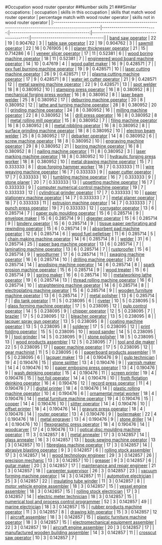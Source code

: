 #Occupation wood router operator
##Number skills 21
###Similar occupations:
| occupation                                                                                            |   skills in this occupation |   skills that match wood router operator |   percentage match with wood router operator |   skills not in wood router operator |
|:------------------------------------------------------------------------------------------------------|----------------------------:|-----------------------------------------:|---------------------------------------------:|-------------------------------------:|
| [band saw operator](band_saw_operator.md)                                                             |                          22 |                                       19 |                                     0.904762 |                                    3 |
| [table saw operator](table_saw_operator.md)                                                           |                          22 |                                       19 |                                     0.904762 |                                    3 |
| [sawmill operator](sawmill_operator.md)                                                               |                          22 |                                       16 |                                     0.761905 |                                    6 |
| [planer thicknesser operator](planer_thicknesser_operator.md)                                         |                          21 |                                       15 |                                     0.714286 |                                    6 |
| [veneer slicer operator](veneer_slicer_operator.md)                                                   |                          17 |                                       11 |                                     0.52381  |                                    6 |
| [wood boring machine operator](wood_boring_machine_operator.md)                                       |                          18 |                                       11 |                                     0.52381  |                                    7 |
| [engineered wood board machine operator](engineered_wood_board_machine_operator.md)                   |                          14 |                                       10 |                                     0.47619  |                                    4 |
| [wood pallet maker](wood_pallet_maker.md)                                                             |                          16 |                                        9 |                                     0.428571 |                                    7 |
| [oxy fuel burning machine operator](oxy_fuel_burning_machine_operator.md)                             |                          19 |                                        9 |                                     0.428571 |                                   10 |
| [laser cutting machine operator](laser_cutting_machine_operator.md)                                   |                          26 |                                        9 |                                     0.428571 |                                   17 |
| [plasma cutting machine operator](plasma_cutting_machine_operator.md)                                 |                          17 |                                        9 |                                     0.428571 |                                    8 |
| [water jet cutter operator](water_jet_cutter_operator.md)                                             |                          21 |                                        9 |                                     0.428571 |                                   12 |
| [metal sawing machine operator](metal_sawing_machine_operator.md)                                     |                          22 |                                        9 |                                     0.428571 |                                   13 |
| [spot welder](spot_welder.md)                                                                         |                          18 |                                        8 |                                     0.380952 |                                   10 |
| [stamping press operator](stamping_press_operator.md)                                                 |                          16 |                                        8 |                                     0.380952 |                                    8 |
| [mechanical forging press worker](mechanical_forging_press_worker.md)                                 |                          16 |                                        8 |                                     0.380952 |                                    8 |
| [laser beam welder](laser_beam_welder.md)                                                             |                          25 |                                        8 |                                     0.380952 |                                   17 |
| [deburring machine operator](deburring_machine_operator.md)                                           |                          20 |                                        8 |                                     0.380952 |                                   12 |
| [lathe and turning machine operator](lathe_and_turning_machine_operator.md)                           |                          28 |                                        8 |                                     0.380952 |                                   20 |
| [grinding machine operator](grinding_machine_operator.md)                                             |                          24 |                                        8 |                                     0.380952 |                                   16 |
| [milling machine operator](milling_machine_operator.md)                                               |                          22 |                                        8 |                                     0.380952 |                                   14 |
| [drill press operator](drill_press_operator.md)                                                       |                          16 |                                        8 |                                     0.380952 |                                    8 |
| [metal rolling mill operator](metal_rolling_mill_operator.md)                                         |                          15 |                                        8 |                                     0.380952 |                                    7 |
| [filing machine operator](filing_machine_operator.md)                                                 |                          16 |                                        8 |                                     0.380952 |                                    8 |
| [metal nibbling operator](metal_nibbling_operator.md)                                                 |                          16 |                                        8 |                                     0.380952 |                                    8 |
| [surface grinding machine operator](surface_grinding_machine_operator.md)                             |                          18 |                                        8 |                                     0.380952 |                                   10 |
| [electron beam welder](electron_beam_welder.md)                                                       |                          25 |                                        8 |                                     0.380952 |                                   17 |
| [debarker operator](debarker_operator.md)                                                             |                          14 |                                        8 |                                     0.380952 |                                    6 |
| [screw machine operator](screw_machine_operator.md)                                                   |                          18 |                                        8 |                                     0.380952 |                                   10 |
| [engraving machine operator](engraving_machine_operator.md)                                           |                          29 |                                        8 |                                     0.380952 |                                   21 |
| [boring machine operator](boring_machine_operator.md)                                                 |                          16 |                                        8 |                                     0.380952 |                                    8 |
| [nailing machine operator](nailing_machine_operator.md)                                               |                          11 |                                        8 |                                     0.380952 |                                    3 |
| [laser marking machine operator](laser_marking_machine_operator.md)                                   |                          18 |                                        8 |                                     0.380952 |                                   10 |
| [hydraulic forging press worker](hydraulic_forging_press_worker.md)                                   |                          18 |                                        8 |                                     0.380952 |                                   10 |
| [metal drawing machine operator](metal_drawing_machine_operator.md)                                   |                          15 |                                        7 |                                     0.333333 |                                    8 |
| [drop forging hammer worker](drop_forging_hammer_worker.md)                                           |                          18 |                                        7 |                                     0.333333 |                                   11 |
| [wire weaving machine operator](wire_weaving_machine_operator.md)                                     |                          16 |                                        7 |                                     0.333333 |                                    9 |
| [paper cutter operator](paper_cutter_operator.md)                                                     |                          17 |                                        7 |                                     0.333333 |                                   10 |
| [tumbling machine operator](tumbling_machine_operator.md)                                             |                          16 |                                        7 |                                     0.333333 |                                    9 |
| [stone planer](stone_planer.md)                                                                       |                          20 |                                        7 |                                     0.333333 |                                   13 |
| [upsetting machine operator](upsetting_machine_operator.md)                                           |                          16 |                                        7 |                                     0.333333 |                                    9 |
| [computer numerical control machine operator](computer_numerical_control_machine_operator.md)         |                          19 |                                        7 |                                     0.333333 |                                   12 |
| [cylindrical grinder operator](cylindrical_grinder_operator.md)                                       |                          17 |                                        7 |                                     0.333333 |                                   10 |
| [paper stationery machine operator](paper_stationery_machine_operator.md)                             |                          14 |                                        7 |                                     0.333333 |                                    7 |
| [metal planer operator](metal_planer_operator.md)                                                     |                          18 |                                        7 |                                     0.333333 |                                   11 |
| [extrusion machine operator](extrusion_machine_operator.md)                                           |                          14 |                                        7 |                                     0.333333 |                                    7 |
| [punch press operator](punch_press_operator.md)                                                       |                          19 |                                        7 |                                     0.333333 |                                   12 |
| [corrugator operator](corrugator_operator.md)                                                         |                          13 |                                        6 |                                     0.285714 |                                    7 |
| [paper pulp moulding operator](paper_pulp_moulding_operator.md)                                       |                          15 |                                        6 |                                     0.285714 |                                    9 |
| [envelope maker](envelope_maker.md)                                                                   |                          15 |                                        6 |                                     0.285714 |                                    9 |
| [digester operator](digester_operator.md)                                                             |                          15 |                                        6 |                                     0.285714 |                                    9 |
| [bindery operator](bindery_operator.md)                                                               |                          15 |                                        6 |                                     0.285714 |                                    9 |
| [tissue paper perforating and rewinding operator](tissue_paper_perforating_and_rewinding_operator.md) |                          15 |                                        6 |                                     0.285714 |                                    9 |
| [absorbent pad machine operator](absorbent_pad_machine_operator.md)                                   |                          12 |                                        6 |                                     0.285714 |                                    6 |
| [wood fuel pelletiser](wood_fuel_pelletiser.md)                                                       |                          11 |                                        6 |                                     0.285714 |                                    5 |
| [chain making machine operator](chain_making_machine_operator.md)                                     |                          14 |                                        6 |                                     0.285714 |                                    8 |
| [welder](welder.md)                                                                                   |                          31 |                                        6 |                                     0.285714 |                                   25 |
| [paper bag machine operator](paper_bag_machine_operator.md)                                           |                          13 |                                        6 |                                     0.285714 |                                    7 |
| [laminating machine operator](laminating_machine_operator.md)                                         |                          13 |                                        6 |                                     0.285714 |                                    7 |
| [rustproofer](rustproofer.md)                                                                         |                          15 |                                        6 |                                     0.285714 |                                    9 |
| [woodturner](woodturner.md)                                                                           |                          17 |                                        6 |                                     0.285714 |                                   11 |
| [swaging machine operator](swaging_machine_operator.md)                                               |                          16 |                                        6 |                                     0.285714 |                                   10 |
| [drilling machine operator](drilling_machine_operator.md)                                             |                          20 |                                        6 |                                     0.285714 |                                   14 |
| [anodising machine operator](anodising_machine_operator.md)                                           |                          14 |                                        6 |                                     0.285714 |                                    8 |
| [spark erosion machine operator](spark_erosion_machine_operator.md)                                   |                          15 |                                        6 |                                     0.285714 |                                    9 |
| [wood treater](wood_treater.md)                                                                       |                          15 |                                        6 |                                     0.285714 |                                    9 |
| [spring maker](spring_maker.md)                                                                       |                          16 |                                        6 |                                     0.285714 |                                   10 |
| [metalworking lathe operator](metalworking_lathe_operator.md)                                         |                          19 |                                        6 |                                     0.285714 |                                   13 |
| [thread rolling machine operator](thread_rolling_machine_operator.md)                                 |                          16 |                                        6 |                                     0.285714 |                                   10 |
| [straightening machine operator](straightening_machine_operator.md)                                   |                          14 |                                        6 |                                     0.285714 |                                    8 |
| [electroplating machine operator](electroplating_machine_operator.md)                                 |                          15 |                                        6 |                                     0.285714 |                                    9 |
| [wooden furniture machine operator](wooden_furniture_machine_operator.md)                             |                          13 |                                        6 |                                     0.285714 |                                    7 |
| [metal polisher](metal_polisher.md)                                                                   |                          13 |                                        6 |                                     0.285714 |                                    7 |
| [dip tank operator](dip_tank_operator.md)                                                             |                          11 |                                        5 |                                     0.238095 |                                    6 |
| [riveter](riveter.md)                                                                                 |                          10 |                                        5 |                                     0.238095 |                                    5 |
| [glass forming machine operator](glass_forming_machine_operator.md)                                   |                          17 |                                        5 |                                     0.238095 |                                   12 |
| [pulp control operator](pulp_control_operator.md)                                                     |                          14 |                                        5 |                                     0.238095 |                                    9 |
| [chipper operator](chipper_operator.md)                                                               |                          12 |                                        5 |                                     0.238095 |                                    7 |
| [brazier](brazier.md)                                                                                 |                          17 |                                        5 |                                     0.238095 |                                   12 |
| [bleacher operator](bleacher_operator.md)                                                             |                          13 |                                        5 |                                     0.238095 |                                    8 |
| [lacquer spray gun operator](lacquer_spray_gun_operator.md)                                           |                          13 |                                        5 |                                     0.238095 |                                    8 |
| [coating machine operator](coating_machine_operator.md)                                               |                          13 |                                        5 |                                     0.238095 |                                    8 |
| [solderer](solderer.md)                                                                               |                          17 |                                        5 |                                     0.238095 |                                   12 |
| [print folding operator](print_folding_operator.md)                                                   |                          15 |                                        5 |                                     0.238095 |                                   10 |
| [wood sander](wood_sander.md)                                                                         |                          14 |                                        5 |                                     0.238095 |                                    9 |
| [tool grinder](tool_grinder.md)                                                                       |                          14 |                                        5 |                                     0.238095 |                                    9 |
| [stone polisher](stone_polisher.md)                                                                   |                          18 |                                        5 |                                     0.238095 |                                   13 |
| [wood products assembler](wood_products_assembler.md)                                                 |                          12 |                                        5 |                                     0.238095 |                                    7 |
| [tool and die maker](tool_and_die_maker.md)                                                           |                          22 |                                        5 |                                     0.238095 |                                   17 |
| [paper machine operator](paper_machine_operator.md)                                                   |                          17 |                                        5 |                                     0.238095 |                                   12 |
| [gear machinist](gear_machinist.md)                                                                   |                          11 |                                        5 |                                     0.238095 |                                    6 |
| [paperboard products assembler](paperboard_products_assembler.md)                                     |                          11 |                                        5 |                                     0.238095 |                                    6 |
| [lacquer maker](lacquer_maker.md)                                                                     |                          13 |                                        4 |                                     0.190476 |                                    9 |
| [pulp technician](pulp_technician.md)                                                                 |                          19 |                                        4 |                                     0.190476 |                                   15 |
| [stone splitter](stone_splitter.md)                                                                   |                          13 |                                        4 |                                     0.190476 |                                    9 |
| [varnish maker](varnish_maker.md)                                                                     |                          14 |                                        4 |                                     0.190476 |                                   10 |
| [paper embosing press operator](paper_embosing_press_operator.md)                                     |                          13 |                                        4 |                                     0.190476 |                                    9 |
| [wash deinking operator](wash_deinking_operator.md)                                                   |                          15 |                                        4 |                                     0.190476 |                                   11 |
| [screen printer](screen_printer.md)                                                                   |                          19 |                                        4 |                                     0.190476 |                                   15 |
| [hot foil operator](hot_foil_operator.md)                                                             |                          14 |                                        4 |                                     0.190476 |                                   10 |
| [froth flotation deinking operator](froth_flotation_deinking_operator.md)                             |                          16 |                                        4 |                                     0.190476 |                                   12 |
| [record press operator](record_press_operator.md)                                                     |                          11 |                                        4 |                                     0.190476 |                                    7 |
| [digital printer](digital_printer.md)                                                                 |                          18 |                                        4 |                                     0.190476 |                                   14 |
| [plastic rolling machine operator](plastic_rolling_machine_operator.md)                               |                          10 |                                        4 |                                     0.190476 |                                    6 |
| [ornamental metal worker](ornamental_metal_worker.md)                                                 |                          18 |                                        4 |                                     0.190476 |                                   14 |
| [metal furniture machine operator](metal_furniture_machine_operator.md)                               |                          19 |                                        4 |                                     0.190476 |                                   15 |
| [cooper](cooper.md)                                                                                   |                          14 |                                        4 |                                     0.190476 |                                   10 |
| [slitter operator](slitter_operator.md)                                                               |                          14 |                                        4 |                                     0.190476 |                                   10 |
| [offset printer](offset_printer.md)                                                                   |                          18 |                                        4 |                                     0.190476 |                                   14 |
| [gravure press operator](gravure_press_operator.md)                                                   |                          18 |                                        4 |                                     0.190476 |                                   14 |
| [router operator](router_operator.md)                                                                 |                          13 |                                        4 |                                     0.190476 |                                    9 |
| [boilermaker](boilermaker.md)                                                                         |                          22 |                                        4 |                                     0.190476 |                                   18 |
| [metal engraver](metal_engraver.md)                                                                   |                          13 |                                        4 |                                     0.190476 |                                    9 |
| [stone driller](stone_driller.md)                                                                     |                          14 |                                        4 |                                     0.190476 |                                   10 |
| [flexographic press operator](flexographic_press_operator.md)                                         |                          18 |                                        4 |                                     0.190476 |                                   14 |
| [woodcarver](woodcarver.md)                                                                           |                          17 |                                        4 |                                     0.190476 |                                   13 |
| [optical disc moulding machine operator](optical_disc_moulding_machine_operator.md)                   |                          11 |                                        3 |                                     0.142857 |                                    8 |
| [metal annealer](metal_annealer.md)                                                                   |                          17 |                                        3 |                                     0.142857 |                                   14 |
| [glass annealer](glass_annealer.md)                                                                   |                          16 |                                        3 |                                     0.142857 |                                   13 |
| [book-sewing machine operator](book-sewing_machine_operator.md)                                       |                          13 |                                        3 |                                     0.142857 |                                   10 |
| [fibreglass machine operator](fibreglass_machine_operator.md)                                         |                          17 |                                        3 |                                     0.142857 |                                   14 |
| [abrasive blasting operator](abrasive_blasting_operator.md)                                           |                           9 |                                        3 |                                     0.142857 |                                    6 |
| [rolling stock assembler](rolling_stock_assembler.md)                                                 |                          17 |                                        3 |                                     0.142857 |                                   14 |
| [wood technology engineer](wood_technology_engineer.md)                                               |                          29 |                                        3 |                                     0.142857 |                                   26 |
| [precision mechanic](precision_mechanic.md)                                                           |                          13 |                                        3 |                                     0.142857 |                                   10 |
| [greaser](greaser.md)                                                                                 |                           9 |                                        3 |                                     0.142857 |                                    6 |
| [guitar maker](guitar_maker.md)                                                                       |                          20 |                                        3 |                                     0.142857 |                                   17 |
| [maintenance and repair engineer](maintenance_and_repair_engineer.md)                                 |                          21 |                                        3 |                                     0.142857 |                                   18 |
| [carpenter supervisor](carpenter_supervisor.md)                                                       |                          26 |                                        3 |                                     0.142857 |                                   23 |
| [vacuum forming machine operator](vacuum_forming_machine_operator.md)                                 |                          14 |                                        3 |                                     0.142857 |                                   11 |
| [automotive electrician](automotive_electrician.md)                                                   |                          25 |                                        3 |                                     0.142857 |                                   22 |
| [insulating tube winder](insulating_tube_winder.md)                                                   |                          11 |                                        3 |                                     0.142857 |                                    8 |
| [motor vehicle engine assembler](motor_vehicle_engine_assembler.md)                                   |                          18 |                                        3 |                                     0.142857 |                                   15 |
| [vessel engine assembler](vessel_engine_assembler.md)                                                 |                          18 |                                        3 |                                     0.142857 |                                   15 |
| [rolling stock electrician](rolling_stock_electrician.md)                                             |                          17 |                                        3 |                                     0.142857 |                                   14 |
| [electric meter technician](electric_meter_technician.md)                                             |                          18 |                                        3 |                                     0.142857 |                                   15 |
| [numerical tool and process control programmer](numerical_tool_and_process_control_programmer.md)     |                          52 |                                        3 |                                     0.142857 |                                   49 |
| [marine electrician](marine_electrician.md)                                                           |                          18 |                                        3 |                                     0.142857 |                                   15 |
| [rubber products machine operator](rubber_products_machine_operator.md)                               |                          11 |                                        3 |                                     0.142857 |                                    8 |
| [drawing kiln operator](drawing_kiln_operator.md)                                                     |                          15 |                                        3 |                                     0.142857 |                                   12 |
| [aircraft assembler](aircraft_assembler.md)                                                           |                          18 |                                        3 |                                     0.142857 |                                   15 |
| [plastic furniture machine operator](plastic_furniture_machine_operator.md)                           |                          18 |                                        3 |                                     0.142857 |                                   15 |
| [electromechanical equipment assembler](electromechanical_equipment_assembler.md)                     |                          22 |                                        3 |                                     0.142857 |                                   19 |
| [aircraft engine assembler](aircraft_engine_assembler.md)                                             |                          20 |                                        3 |                                     0.142857 |                                   17 |
| [manufactured wooden building assembler](manufactured_wooden_building_assembler.md)                   |                          14 |                                        3 |                                     0.142857 |                                   11 |
| [crosscut saw operator](crosscut_saw_operator.md)                                                     |                          10 |                                        3 |                                     0.142857 |                                    7 |
